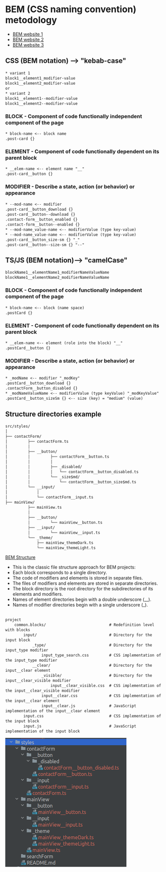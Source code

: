# BEM (CSS naming convention) metodology

- [BEM website 1](https://sourcedcode.com/blog/css/what-is-bem-with-examples#valid-bem-naming/)
- [BEM website 2](https://en.bem.info/methodology/quick-start/)
- [BEM website 3](https://www.geeksforgeeks.org/understanding-the-css-bem-convention/)

## CSS (BEM notation) --> "kebab-case"
```
* variant 1
block1__element1_modifier-value 
block1__element2_modifier-value 
or
* variant 2
block1__element1--modifier-value 
block1__element2--modifier-value
```
### BLOCK - Component of code functionally independent component of the page
```
* block-name <-- block name
.post-card {}
```
### ELEMENT - Component of code functionally dependent on its parent block
```
* __elem-name <-- element name "__"
.post-card__button {}
```
### MODIFIER - Describe a state, action (or behavior) or appearance  
```
* --mod-name <-- modifier
.post-card__button_download {}
.post-card__button--download {}
.contact-form__button_enabled {}
.contact-form__button--enabled {}
* --mod-name_value-name <-- modifierValue (type key-value)
* --mod-name_value-name <-- modifierValue (type key-value)
.post-card__button_size-sm {} "_"
.post-card__button--size-sm {} "--"
```

## TS/JS (BEM notation)--> "camelCase"
```
blockName1__elementName1_modifierNameValueName
blockName1__elementName2_modifierNameValueName
```
### BLOCK - Component of code functionally independent component of the page
```
* block-name <-- block (name space)
.postCard {}
```
### ELEMENT - Component of code functionally dependent on its parent block
```
* __elem-name <-- element (role into the block) "__"
.postCard__button {}
```
### MODIFIER - Describe a state, action (or behavior) or appearance  
```
* _modName <-- modifier "_modKey"
.postCard__button_download {}
.contactForm__button_disabled {}
* _modNameValueName <-- modifierValue (type keyValue) "_modKeyValue"
.postCard__button_sizeSm {} <-- size (key) = "medium" (value)
```

## Structure directories example
```
src/styles/ 
│
├── contactForm/
│         ├── contactForm.ts
│         │
│         ├── __button/
│         │         ├── contactForm__button.ts
│         │         │
│         │         ├── _disabled/
│         │         │   └── contactForm__button_disabled.ts
│         │         └── _size$md/
│         │             └── contactForm__button_size$md.ts
│         └── __input/
│             │
│             └── contactForm__input.ts
├── mainView/
          ├── mainView.ts
          │
          ├── __button/
          │         └── mainView__button.ts
          ├── __input/
          │         └── mainView__input.ts
          └── _theme/
              ├── mainView_themeDark.ts
              └── mainView_themeLight.ts
```
[BEM Structure](https://en.bem.info/methodology/filestructure/#nested)
- This is the classic file structure approach for BEM projects:
- Each block corresponds to a single directory. 
- The code of modifiers and elements is stored in separate files. 
- The files of modifiers and elements are stored in separate directories. 
- The block directory is the root directory for the subdirectories of its elements and modifiers. 
- Names of element directories begin with a double underscore (__). 
- Names of modifier directories begin with a single underscore (_).
```

project 
    common.blocks/                            # Redefinition level with blocks 
        input/                                # Directory for the input block 
            _type/                            # Directory for the input_type modifier 
                input_type_search.css         # CSS implementation of the input_type modifier 
            __clear/                          # Directory for the input__clear element 
                _visible/                     # Directory for the input__clear_visible modifier 
                    input__clear_visible.css  # CSS implementation of the input__clear_visible modifier 
                input__clear.css              # CSS implementation of the input__clear element
                input__clear.js               # JavaScript implementation of the input__clear element 
        input.css                             # CSS implementation of the input block 
        input.js                              # JavaScript implementation of the input block
```


![structure folder for styles](structureForStyles.png "structure of folders for styles")
